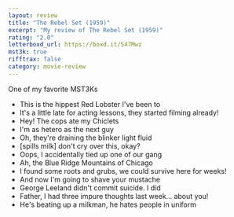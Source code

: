 ```yaml
---
layout: review
title: "The Rebel Set (1959)"
excerpt: "My review of The Rebel Set (1959)"
rating: "2.0"
letterboxd_url: https://boxd.it/547Mwz
mst3k: true
rifftrax: false
category: movie-review
---
```


One of my favorite MST3Ks

- This is the hippest Red Lobster I've been to
- It's a little late for acting lessons, they started filming already!
- Hey! The cops ate my Chiclets
- I'm as hetero as the next guy
- Oh, they're draining the blinker light fluid
- [spills milk] don't cry over this, okay?
- Oops, I accidentally tied up one of our gang
- Ah, the Blue Ridge Mountains of Chicago
- I found some roots and grubs, we could survive here for weeks!
- And now I'm going to shave your mustache
- George Leeland didn't commit suicide. I did
- Father, I had three impure thoughts last week... about you!
- He's beating up a milkman, he hates people in uniform
